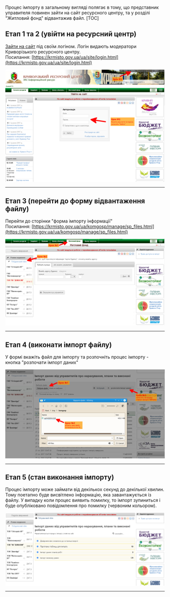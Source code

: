 Процес імпорту в загальному вигляді полягає в тому, що представник управителя повинен зайти на сайт ресурсного центру, та у розділі "Житловий фонд" відвантажив файл.
[TOC]

## Етап 1 та 2 (увійти на ресурсний центр)
[Зайти на сайт](https://krmisto.gov.ua/ua/site/login.html) під своїм логіном. Логін видають модератори Криворізького ресурсного центру.
<br/>Посилання: [https://krmisto.gov.ua/ua/site/login.html](https://krmisto.gov.ua/ua/site/login.html)

<img src="import-size-step1and2.png"/>

- - -

## Етап 3 (перейти до форму відвантаження файлу)
Перейти до сторінки "форма імпорту інформації"
<br/>Посилання: [https://krmisto.gov.ua/ua/komgosp/manage/sp_files.html](https://krmisto.gov.ua/ua/komgosp/manage/sp_files.html)

<img src="import-size-step3.png"/>

- - -

## Етап 4 (виконати імпорт файлу)
У формі вкажіть файл для імпорту та розпочніть процес імпорту - кнопка "розпочати імпорт даних"

<img src="import-size-step4.png"/>

- - -

## Етап 5 (стан виконання імпорту)
Процес імпорту може займати від декількох секунд до декілької хвилин. Тому поетапно буде висвітлено інформацію, яка завантажується із файлу. У випадку коли процес виявить помилку, то імпорт зупиниться і буде опубліковано повідомлення про помилку (червоним кольором).

<img src="import-size-step5.png"/>

- - -
